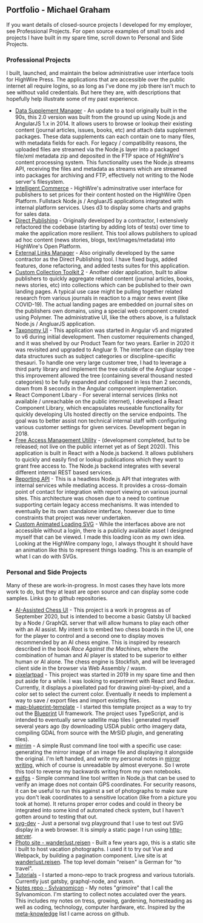 ## Portfolio - Michael Graham

If you want details of closed-source projects I developed for my employer, see Professional Projects. For open source examples of small tools and projects I have built in my spare time, scroll down to Personal and Side Projects.

### Professional Projects

I built, launched, and maintain the below administrative user interface tools for HighWire Press. The applications that are accessible over the public internet all require logins, so as long as I've done my job there isn't much to see without valid credentials. But here they are, with descriptions that hopefully help illustrate some of my past experience.

* [Data Supplement Manager](https://dsm.highwire.org/) - An update to a tool originally built in the 90s, this 2.0 version was built from the ground up using Node.js and AngularJS 1.x in 2014. It allows users to browse or lookup their existing content (journal articles, issues, books, etc) and attach data supplement packages. These data supplements can each contain one to many files, with metadata fields for each. For legacy / compatibility reasons, the uploaded files are streamed via the Node.js layer into a packaged file/xml metadata zip and deposited in the FTP space of HighWire's content processing system. This functionality uses the Node.js streams API, receiving the files and metadata as streams which are streamed into packages for archiving and FTP, effectively not writing to the Node server's filesystem.
* [Intelligent Commerce](https://ecommerce.highwire.org/) - HighWire's adminsitrative user interface for publishers to set prices for their content hosted on the HighWire Open Platform. Fullstack Node.js / AngluarJS applications integrated with internal platform services. Uses d3 to display some charts and graphs for sales data.
* [Direct Publishing](https://directpublishing.highwire.org/) - Originally developed by a contractor, I extensively refactored the codebase (starting by adding lots of tests) over time to make the application more resilient. This tool allows publishers to upload ad hoc content (news stories, blogs, text/images/metadata) into HighWire's Open Platform.
* [External Links Manager](https://externallinks.highwire.org/) - Also originally developed by the same contractor as the Direct Publishing tool. I have fixed bugs, added features, done refactoring, and added tests suites for this application.
* [Custom Collection Toolkit 2](https://cct2.highwire.org/) - Another older application, built to allow publishers to quickly aggregate related content (journal articles, books, news stories, etc) into collections which can be published to their own landing pages. A typical use case might be pulling together related research from various journals in reaction to a major news event (like COVID-19). The actual landing pages are embedded on journal sites on the publishers own domains, using a special web component created using Polymer. The administrative UI, like the others above, is a fullstack Node.js / AngluarJS application.
* [Taxonomy UI](https://taxonomy.highwire.org/) - This application was started in Angular v5 and migrated to v6 during initial development. Then customer requirements changed, and it was shelved by our Product Team for two years. Earlier in 2020 it was revisited and upgraded to Angluar 9. The interface can display tree data structures such as subject categories or discipline-specific thesauri. To handle one very large customer tree, I had to leverage a third party library and implement the tree outside of the Angluar scope - this improvement allowed the tree (containing several thousand nested categories) to be fully expanded and collapsed in less than 2 seconds, down from 8 seconds in the Angular component implementation.
* React Component Libary - For several internal services (links not available / unreachable on the public internet), I developed a React Component Library, which encapsulates reuseable functionality for quickly developing UIs hosted directly on the service endpoints. The goal was to better assist non technical internal staff with configuring various customer settings for given services. Development began in 2018.
* [Free Access Management Utility](https://freemanager.highwire.org/) - (development completed, but to be released; not live on the public internet yet as of Sept 2020). This application is built in React with a Node.js backend. It allows publishers to quickly and easily find or lookup publications which they want to grant free access to. The Node.js backend integrates with several different internal REST based services.
* [Reporting API](https://reports.highwire.org) - This is a headless Node.js API that integrates with internal services while mediating access. It provides a cross-domain point of contact for integration with report viewing on various journal sites. This architecture was chosen due to a need to continue supporting certain legacy access mechanisms. It was intended to eventually be its own standalone interface, however due to time constraints that project was never undertaken.
* [Custom Animated Loading SVG](https://taxonomy.highwire.org/assets/hwp-loading-icon.svg) - While the interfaces above are not accessible without a login, there is a publicly available asset I designed myself that can be viewed. I made this loading icon as my own idea. Looking at the HighWire company logo, I always thought it should have an animation like this to represent things loading. This is an example of what I can do with SVGs. 

### Personal and Side Projects

Many of these are work-in-progress. In most cases they have lots more work to do, but they at least are open source and can display some code samples. Links go to github repositories.

* [AI-Assisted Chess UI](https://github.com/sentientforest/sentientmachinelabs) - This project is a work in progress as of September 2020, but is intended to become a basic Gatsby UI backed by a Node / GraphQL server that will allow humans to play each other with an AI assist. My intent is to embed two chess boards in the UI, one for the player to control and a second one to display moves recommended by an AI chess engine. This is inspired by research described in the book _Race Against the Machines_, where the combination of human and AI player is stated to be superior to either human or AI alone. The chess engine is Stockfish, and will be leveraged client side in the browser via Web Assembly / wasm.
* [pixelartpad](https://github.com/sentientforest/pixelartpad) - This project was started in 2019 in my spare time and then put aside for a while. I was looking to experiment with React and Redux. Currently, it displays a pixellated pad for drawing pixel-by-pixel, and a color set to select the current color. Eventually it needs to implement a way to save / export files and import existing files.
* [map-blueprint-template](https://github.com/sentientforest/map-blueprint-template) - I started this template project as a way to try out the [Blueprint](https://blueprintjs.com/) UI framework. The project uses TypeScript, and is intended to eventually serve satellite map tiles I generated myself several years ago (by downloading USDA public ortho imagery data, compiling GDAL from source with the MrSID plugin, and generating tiles).
* [mirrim](https://github.com/sentientforest/mirrim) - A simple Rust command line tool with a specific use case: generating the mirror image of an image file and displaying it alongside the original. I'm left handed, and write my personal notes in [mirror writing](https://en.wikipedia.org/wiki/Mirror_writing), which of course is unreadable by almost everyone. So I wrote this tool to reverse my backwards writing from my own notebooks.
* [exifgs](https://github.com/sentientforest/exifgc) - Simple command line tool written in Node.js that can be used to verify an image does not contain GPS coordinates. For security reasons, it can be useful to run this against a set of photographs to make sure you don't leak coordinates to a sensitive location (like from a picture you took at home). It returns proper error codes and could in theory be integrated into some kind of automated check system, but I haven't gotten around to testing that out.
* [svg-dev](https://github.com/sentientforest/svg-dev) - Just a personal svg playground that I use to test out SVG display in a web browser. It is simply a static page I run using [http-server](https://www.npmjs.com/package/http-server).
* [Photo site - wanderlust.reisen](https://github.com/sentientforest/wanderlust) - Built a few years ago, this is a static site I built to host vacation photographs. I used it to try out Vue and Webpack, by building a pagination component. Live site is at [wanderlust.reisen](https://wanderlust.reisen). The top level domain "reisen" is German for "to travel".
* [Tutorials](https://github.com/sentientforest/tutorials) - I started a mono-repo to track progress and various tutorials. Currently just gatsby, graphql-node, and wasm.
* [Notes repo - Sylvanomicon](https://github.com/sentientforest/sylvanomicon) - My notes "grimoire" that I call the Sylvanomicon. I'm starting to collect notes acculated over the years. This includes my notes on tress, growing, gardening, homesteading as well as coding, technology, computer hardware, etc. Inspired by the [meta-knowledge](https://github.com/RichardLitt/meta-knowledge) list I came across on github.

